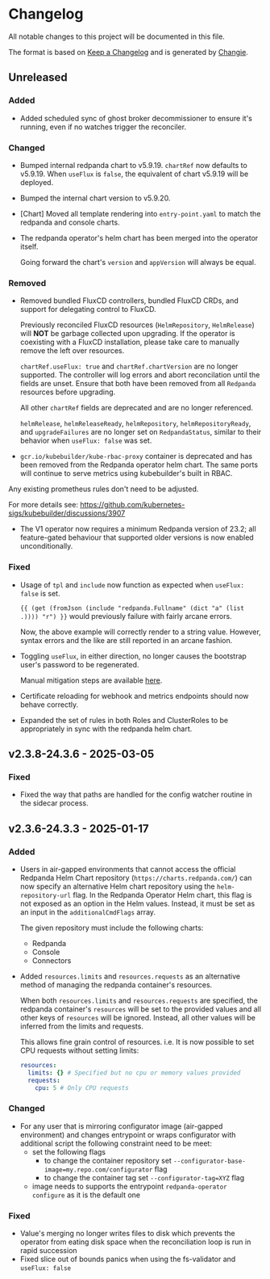 # Changelog
All notable changes to this project will be documented in this file.

The format is based on [Keep a Changelog](https://keepachangelog.com/en/1.0.0/)
and is generated by [Changie](https://github.com/miniscruff/changie).


## Unreleased
### Added
* Added scheduled sync of ghost broker decommissioner to ensure it's running, even if no watches trigger the reconciler.
### Changed
* Bumped internal redpanda chart to  v5.9.19.
  `chartRef` now defaults to v5.9.19.
  When `useFlux` is `false`, the equivalent of chart v5.9.19 will be deployed.

* Bumped the internal chart version to v5.9.20.
* [Chart] Moved all template rendering into `entry-point.yaml` to match the redpanda and console charts.
* The redpanda operator's helm chart has been merged into the operator itself.

  Going forward the chart's `version` and `appVersion` will always be equal.
### Removed
* Removed bundled FluxCD controllers, bundled FluxCD CRDs, and support for delegating control to FluxCD.

  Previously reconciled FluxCD resources (`HelmRepository`, `HelmRelease`)
  will **NOT** be garbage collected upon upgrading. If the operator is
  coexisting with a FluxCD installation, please take care to manually remove
  the left over resources.

  `chartRef.useFlux: true` and `chartRef.chartVersion` are no longer
  supported. The controller will log errors and abort reconcilation until the
  fields are unset. Ensure that both have been removed from all `Redpanda`
  resources before upgrading.

  All other `chartRef` fields are deprecated and are no longer referenced.

  `helmRelease`, `helmReleaseReady`, `helmRepository`, `helmRepositoryReady`,
  and `upgradeFailures` are no longer set on `RedpandaStatus`, similar to their
  behavior when `useFlux: false` was set.
* `gcr.io/kubebuilder/kube-rbac-proxy` container is deprecated and has been removed from the Redpanda
operator helm chart. The same ports will continue to serve metrics using kubebuilder's built in RBAC.

Any existing prometheus rules don't need to be adjusted.

For more details see: https://github.com/kubernetes-sigs/kubebuilder/discussions/3907

* The V1 operator now requires a minimum Redpanda version of 23.2; all feature-gated behaviour that supported older versions is now enabled unconditionally.
### Fixed
* Usage of `tpl` and `include` now function as expected when `useFlux: false` is set.

  `{{ (get (fromJson (include "redpanda.Fullname" (dict "a" (list .)))) "r") }}` would previously failure with fairly arcane errors.

  Now, the above example will correctly render to a string value. However,
  syntax errors and the like are still reported in an arcane fashion.

* Toggling `useFlux`, in either direction, no longer causes the bootstrap user's password to be regenerated.

  Manual mitigation steps are available [here](https://github.com/redpanda-data/helm-charts/issues/1596#issuecomment-2628356953).
* Certificate reloading for webhook and metrics endpoints should now behave correctly.
* Expanded the set of rules in both Roles and ClusterRoles to be appropriately in sync with the redpanda helm chart.

## v2.3.8-24.3.6 - 2025-03-05
### Fixed
* Fixed the way that paths are handled for the config watcher routine in the sidecar process.

## v2.3.6-24.3.3 - 2025-01-17
### Added
* Users in air-gapped environments that cannot access the official Redpanda Helm Chart repository (`https://charts.redpanda.com/`)
  can now specify an alternative Helm chart repository using the `helm-repository-url` flag. In the Redpanda Operator Helm chart,
  this flag is not exposed as an option in the Helm values. Instead, it must be set as an input in the `additionalCmdFlags` array.
  
  The given repository must include the following charts:
  * Redpanda
  * Console
  * Connectors

* Added `resources.limits` and `resources.requests` as an alternative method of managing the redpanda container's resources.

  When both `resources.limits` and `resources.requests` are specified, the
  redpanda container's `resources` will be set to the provided values and all
  other keys of `resources` will be ignored. Instead, all other values will be
  inferred from the limits and requests.

  This allows fine grain control of resources. i.e. It is now possible to set
  CPU requests without setting limits:

  ```yaml
  resources:
    limits: {} # Specified but no cpu or memory values provided
    requests:
      cpu: 5 # Only CPU requests
  ```

### Changed
* For any user that is mirroring configurator image (air-gapped environment) and changes entrypoint
  or wraps configurator with additional script the following constraint need to be meet:
  * set the following flags
    * to change the container repository set `--configurator-base-image=my.repo.com/configurator` flag
    * to change the container tag set `--configurator-tag=XYZ` flag
  * image needs to supports the entrypoint `redpanda-operator configure` as it is the default one

### Fixed
* Value's merging no longer writes files to disk which prevents the operator from eating disk space when the reconciliation loop is run in rapid succession
* Fixed slice out of bounds panics when using the fs-validator and `useFlux: false`

